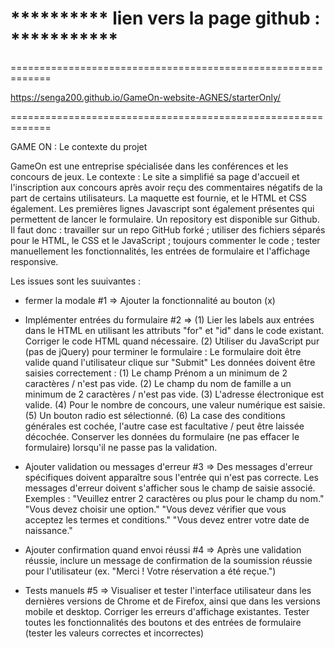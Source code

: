   ********** lien vers la page github : ***********
=============================================================
=============================================================

https://senga200.github.io/GameOn-website-AGNES/starterOnly/

=============================================================

GAME ON : Le contexte du projet

GameOn est une entreprise spécialisée dans les conférences et les concours de jeux.
Le contexte : Le site a simplifié sa page d'accueil et l'inscription aux concours après avoir reçu des commentaires négatifs de la part de certains utilisateurs.
	La maquette est fournie, et le HTML et CSS également. Les premières lignes Javascript sont également présentes qui permettent de lancer le formulaire. Un repository est disponible sur Github. 
  Il faut donc :
travailler sur un repo GitHub forké ;
utiliser des fichiers séparés pour le HTML, le CSS et le JavaScript ;
toujours commenter le code ;
tester manuellement les fonctionnalités, les entrées de formulaire et l'affichage responsive.

Les issues sont les suuivantes : 
- fermer la modale #1 
=> Ajouter la fonctionnalité au bouton (x)

- Implémenter entrées du formulaire #2 
=> (1) Lier les labels aux entrées dans le HTML en utilisant les attributs "for" et "id" dans le code existant. Corriger le code HTML quand nécessaire.
(2) Utiliser du JavaScript pur (pas de jQuery) pour terminer le formulaire :
Le formulaire doit être valide quand l'utilisateur clique sur "Submit"
Les données doivent être saisies correctement :
(1) Le champ Prénom a un minimum de 2 caractères / n'est pas vide.
(2) Le champ du nom de famille a un minimum de 2 caractères / n'est pas vide.
(3) L'adresse électronique est valide.
(4) Pour le nombre de concours, une valeur numérique est saisie.
(5) Un bouton radio est sélectionné.
(6) La case des conditions générales est cochée, l'autre case est facultative / peut être laissée décochée.
Conserver les données du formulaire (ne pas effacer le formulaire) lorsqu'il ne passe pas la validation.

- Ajouter validation ou messages d'erreur #3
=> Des messages d'erreur spécifiques doivent apparaître sous l'entrée qui n'est pas correcte. Les messages d'erreur doivent s'afficher sous le champ de saisie associé. Exemples :
"Veuillez entrer 2 caractères ou plus pour le champ du nom."
"Vous devez choisir une option."
"Vous devez vérifier que vous acceptez les termes et conditions."
"Vous devez entrer votre date de naissance."

- Ajouter confirmation quand envoi réussi #4
=> Après une validation réussie, inclure un message de confirmation de la soumission réussie pour l'utilisateur (ex. "Merci ! Votre réservation a été reçue.")

- Tests manuels #5
=> Visualiser et tester l'interface utilisateur dans les dernières versions de Chrome et de Firefox, ainsi que dans les versions mobile et desktop. Corriger les erreurs d'affichage existantes.
Tester toutes les fonctionnalités des boutons et des entrées de formulaire (tester les valeurs correctes et incorrectes)
